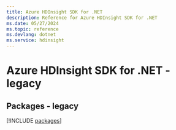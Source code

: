 ```yaml
---
title: Azure HDInsight SDK for .NET
description: Reference for Azure HDInsight SDK for .NET
ms.date: 05/27/2024
ms.topic: reference
ms.devlang: dotnet
ms.service: hdinsight
---
```

# Azure HDInsight SDK for .NET - legacy
## Packages - legacy
[!INCLUDE [packages](hdinsight-index.md)]